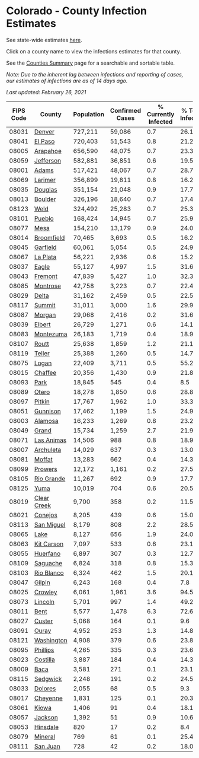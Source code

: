# Colorado - County Infection Estimates

See state-wide estimates [here](/infections/us-co).

Click on a county name to view the infections estimates for that county.

See the [Counties Summary](/infections/summary-counties) page for a searchable and sortable table.

*Note: Due to the inherent lag between infections and reporting of cases, our estimates of infections are as of 14 days ago.*

*Last updated: February 26, 2021*

|   FIPS Code |                     County |   Population |   Confirmed Cases |   % Currently Infected |   % Total Infected |
|-------------|----------------------------|--------------|-------------------|------------------------|--------------------|
|       08031 |           [Denver](denver) |      727,211 |            59,086 |                    0.7 |               26.1 |
|       08041 |         [El Paso](el-paso) |      720,403 |            51,543 |                    0.8 |               21.2 |
|       08005 |       [Arapahoe](arapahoe) |      656,590 |            48,075 |                    0.7 |               23.3 |
|       08059 |     [Jefferson](jefferson) |      582,881 |            36,851 |                    0.6 |               19.5 |
|       08001 |             [Adams](adams) |      517,421 |            48,067 |                    0.7 |               28.7 |
|       08069 |         [Larimer](larimer) |      356,899 |            19,811 |                    0.8 |               16.2 |
|       08035 |         [Douglas](douglas) |      351,154 |            21,048 |                    0.9 |               17.7 |
|       08013 |         [Boulder](boulder) |      326,196 |            18,640 |                    0.7 |               17.4 |
|       08123 |               [Weld](weld) |      324,492 |            25,283 |                    0.7 |               25.3 |
|       08101 |           [Pueblo](pueblo) |      168,424 |            14,945 |                    0.7 |               25.9 |
|       08077 |               [Mesa](mesa) |      154,210 |            13,179 |                    0.9 |               24.0 |
|       08014 |   [Broomfield](broomfield) |       70,465 |             3,693 |                    0.5 |               16.2 |
|       08045 |       [Garfield](garfield) |       60,061 |             5,054 |                    0.5 |               24.9 |
|       08067 |       [La Plata](la-plata) |       56,221 |             2,936 |                    0.6 |               15.2 |
|       08037 |             [Eagle](eagle) |       55,127 |             4,997 |                    1.5 |               31.6 |
|       08043 |         [Fremont](fremont) |       47,839 |             5,427 |                    1.0 |               32.3 |
|       08085 |       [Montrose](montrose) |       42,758 |             3,223 |                    0.7 |               22.4 |
|       08029 |             [Delta](delta) |       31,162 |             2,459 |                    0.5 |               22.5 |
|       08117 |           [Summit](summit) |       31,011 |             3,000 |                    1.6 |               29.9 |
|       08087 |           [Morgan](morgan) |       29,068 |             2,416 |                    0.2 |               31.6 |
|       08039 |           [Elbert](elbert) |       26,729 |             1,271 |                    0.6 |               14.1 |
|       08083 |     [Montezuma](montezuma) |       26,183 |             1,719 |                    0.4 |               18.9 |
|       08107 |             [Routt](routt) |       25,638 |             1,859 |                    1.2 |               21.1 |
|       08119 |           [Teller](teller) |       25,388 |             1,260 |                    0.5 |               14.7 |
|       08075 |             [Logan](logan) |       22,409 |             3,711 |                    0.5 |               55.2 |
|       08015 |         [Chaffee](chaffee) |       20,356 |             1,430 |                    0.9 |               21.8 |
|       08093 |               [Park](park) |       18,845 |               545 |                    0.4 |                8.5 |
|       08089 |             [Otero](otero) |       18,278 |             1,850 |                    0.6 |               28.8 |
|       08097 |           [Pitkin](pitkin) |       17,767 |             1,962 |                    1.0 |               33.3 |
|       08051 |       [Gunnison](gunnison) |       17,462 |             1,199 |                    1.5 |               24.9 |
|       08003 |         [Alamosa](alamosa) |       16,233 |             1,269 |                    0.8 |               23.2 |
|       08049 |             [Grand](grand) |       15,734 |             1,259 |                    2.7 |               21.9 |
|       08071 |   [Las Animas](las-animas) |       14,506 |               988 |                    0.8 |               18.9 |
|       08007 |     [Archuleta](archuleta) |       14,029 |               637 |                    0.3 |               13.0 |
|       08081 |           [Moffat](moffat) |       13,283 |               662 |                    0.4 |               14.3 |
|       08099 |         [Prowers](prowers) |       12,172 |             1,161 |                    0.2 |               27.5 |
|       08105 |   [Rio Grande](rio-grande) |       11,267 |               692 |                    0.9 |               17.7 |
|       08125 |               [Yuma](yuma) |       10,019 |               704 |                    0.6 |               20.5 |
|       08019 | [Clear Creek](clear-creek) |        9,700 |               358 |                    0.2 |               11.5 |
|       08021 |         [Conejos](conejos) |        8,205 |               439 |                    0.6 |               15.0 |
|       08113 |   [San Miguel](san-miguel) |        8,179 |               808 |                    2.2 |               28.5 |
|       08065 |               [Lake](lake) |        8,127 |               656 |                    1.9 |               24.0 |
|       08063 |   [Kit Carson](kit-carson) |        7,097 |               533 |                    0.6 |               23.1 |
|       08055 |       [Huerfano](huerfano) |        6,897 |               307 |                    0.3 |               12.7 |
|       08109 |       [Saguache](saguache) |        6,824 |               318 |                    0.8 |               15.3 |
|       08103 |   [Rio Blanco](rio-blanco) |        6,324 |               462 |                    1.5 |               20.1 |
|       08047 |           [Gilpin](gilpin) |        6,243 |               168 |                    0.4 |                7.8 |
|       08025 |         [Crowley](crowley) |        6,061 |             1,961 |                    3.6 |               94.5 |
|       08073 |         [Lincoln](lincoln) |        5,701 |               997 |                    1.4 |               49.2 |
|       08011 |               [Bent](bent) |        5,577 |             1,478 |                    6.3 |               72.6 |
|       08027 |           [Custer](custer) |        5,068 |               164 |                    0.1 |                9.6 |
|       08091 |             [Ouray](ouray) |        4,952 |               253 |                    1.3 |               14.8 |
|       08121 |   [Washington](washington) |        4,908 |               379 |                    0.6 |               23.8 |
|       08095 |       [Phillips](phillips) |        4,265 |               335 |                    0.3 |               23.6 |
|       08023 |       [Costilla](costilla) |        3,887 |               184 |                    0.4 |               14.3 |
|       08009 |               [Baca](baca) |        3,581 |               271 |                    0.1 |               23.1 |
|       08115 |       [Sedgwick](sedgwick) |        2,248 |               191 |                    0.2 |               24.5 |
|       08033 |         [Dolores](dolores) |        2,055 |                68 |                    0.5 |                9.3 |
|       08017 |       [Cheyenne](cheyenne) |        1,831 |               125 |                    0.1 |               20.3 |
|       08061 |             [Kiowa](kiowa) |        1,406 |                91 |                    0.4 |               18.1 |
|       08057 |         [Jackson](jackson) |        1,392 |                51 |                    0.9 |               10.6 |
|       08053 |       [Hinsdale](hinsdale) |          820 |                17 |                    0.2 |                8.4 |
|       08079 |         [Mineral](mineral) |          769 |                61 |                    0.1 |               25.4 |
|       08111 |       [San Juan](san-juan) |          728 |                42 |                    0.2 |               18.0 |